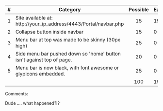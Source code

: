 | # |  Category                                                                                           | Possible | Earned|
|---|-----------------------------------------------------------------------------------------------------|:--------:|:------|
| 1 | Site available at: http://your_ip_address/4443/Portal/navbar.php                                    |   15     |   15  |
| 2 | Collapse button inside navbar                                                                       |   15     |   0  |
| 3 | Menu bar at top was made to be skinny (30px high)                                                   |   25     |   0  |
| 4 | Side menu bar pushed down so 'home' button isn't against top of page.                               |   20     |   0  |
| 5 | Menu bar is now black, with font awesome or glypicons embedded.                                     |   25     |   0  |
|   |                                                                                                     |   100    |  15  |

Comments:

Dude .... what happened?!?
